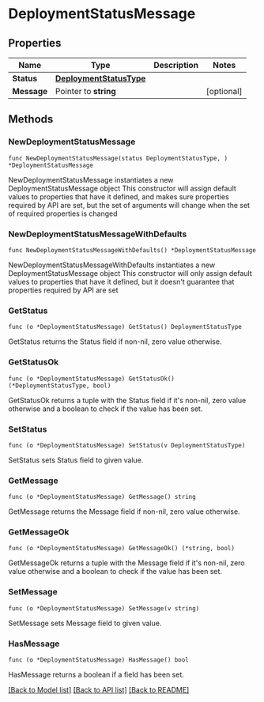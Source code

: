 # DeploymentStatusMessage

## Properties

Name | Type | Description | Notes
------------ | ------------- | ------------- | -------------
**Status** | [**DeploymentStatusType**](DeploymentStatusType.md) |  | 
**Message** | Pointer to **string** |  | [optional] 

## Methods

### NewDeploymentStatusMessage

`func NewDeploymentStatusMessage(status DeploymentStatusType, ) *DeploymentStatusMessage`

NewDeploymentStatusMessage instantiates a new DeploymentStatusMessage object
This constructor will assign default values to properties that have it defined,
and makes sure properties required by API are set, but the set of arguments
will change when the set of required properties is changed

### NewDeploymentStatusMessageWithDefaults

`func NewDeploymentStatusMessageWithDefaults() *DeploymentStatusMessage`

NewDeploymentStatusMessageWithDefaults instantiates a new DeploymentStatusMessage object
This constructor will only assign default values to properties that have it defined,
but it doesn't guarantee that properties required by API are set

### GetStatus

`func (o *DeploymentStatusMessage) GetStatus() DeploymentStatusType`

GetStatus returns the Status field if non-nil, zero value otherwise.

### GetStatusOk

`func (o *DeploymentStatusMessage) GetStatusOk() (*DeploymentStatusType, bool)`

GetStatusOk returns a tuple with the Status field if it's non-nil, zero value otherwise
and a boolean to check if the value has been set.

### SetStatus

`func (o *DeploymentStatusMessage) SetStatus(v DeploymentStatusType)`

SetStatus sets Status field to given value.


### GetMessage

`func (o *DeploymentStatusMessage) GetMessage() string`

GetMessage returns the Message field if non-nil, zero value otherwise.

### GetMessageOk

`func (o *DeploymentStatusMessage) GetMessageOk() (*string, bool)`

GetMessageOk returns a tuple with the Message field if it's non-nil, zero value otherwise
and a boolean to check if the value has been set.

### SetMessage

`func (o *DeploymentStatusMessage) SetMessage(v string)`

SetMessage sets Message field to given value.

### HasMessage

`func (o *DeploymentStatusMessage) HasMessage() bool`

HasMessage returns a boolean if a field has been set.


[[Back to Model list]](../README.md#documentation-for-models) [[Back to API list]](../README.md#documentation-for-api-endpoints) [[Back to README]](../README.md)


